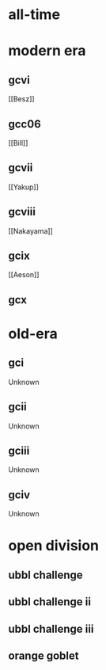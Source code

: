 # all-time

# modern era

## gcvi

[[Besz]]

## gcc06

[[Bill]]

## gcvii

[[Yakup]]

## gcviii

[[Nakayama]]

## gcix

[[Aeson]]

## gcx

# old-era

## gci

Unknown

## gcii

Unknown

## gciii

Unknown

## gciv

Unknown

# open division

## ubbl challenge

## ubbl challenge ii

## ubbl challenge iii

## orange goblet